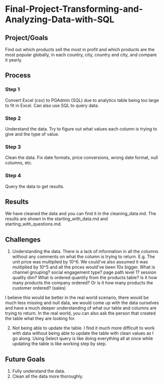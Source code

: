 # Final-Project-Transforming-and-Analyzing-Data-with-SQL

## Project/Goals
Find out which products sell the most in profit and which products are the most popular globally, in each country, city, country and city, and compare it yearly.

## Process
### Step 1
Convert Excel (csv) to PGAdmin (SQL) due to analytics table being too large to fit in Excel. Can also use SQL to query data.
### Step 2
Understand the data. Try to figure out what values each column is trying to give and the type of value.
### Step 3
Clean the data. Fix date formats, price conversions, wrong date format, null columns, etc.
### Step 4
Query the data to get results.

## Results
We have cleaned the data and you can find it in the cleaning_data.md.
The results are shown in the starting_with_data.md and starting_with_questions.md.

## Challenges 
1. Understanding the data. There is a lack of information in all the columns without any comments on what the column is trying to return. 
E.g. The unit price was multiplied by 10^6. We could've also assumed it was multiplied by 10^5 and all the prices would've been 10x bigger. 
What is channel grouping? social engagement type? page path level 1? session quality dim?
What is ordered quantity from the products table? Is it how many products the company ordered? Or is it how many products the customer ordered? (sales)

I believe this would be better in the real world scenario, there would be much less missing and null data, we would come up with the data ourselves and have a much deeper understanding of what our table and columns are trying to return. In the real world, you can also ask the person that created the table what they are looking for.

2. Not being able to update the table. I find it much more difficult to work with data without being able to update the table with clean values as I go along.
Using Select query is like doing everything all at once while updating the table is like working step by step.

## Future Goals
1. Fully understand the data.
2. Clean all the data more thoroughly.
